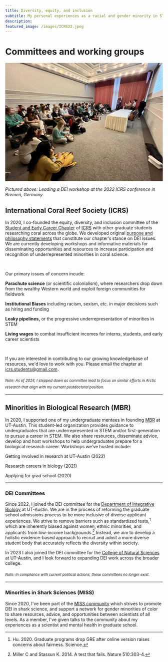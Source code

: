 ```yaml
---
title: Diversity, equity, and inclusion
subtitle: My personal experiences as a racial and gender minority in STEM ground my empathy toward other historically-marginalized scientists. I am committed to combating inequality and prejudice in STEM and supporting underrepresented minorities through mentoring, networking, and activism.
description: 
featured_image: /images/ICRS22.jpeg
---
```


# Committees and working groups

![](/images/ICRS22.jpeg)

_Pictured above: Leading a DEI workshop at the 2022 ICRS conference in Bremen, Germany_

## International Coral Reef Society (ICRS) 

In 2020, I co-founded the equity, diversity, and inclusion committee of the [Student and Early Career Chapter](https://coralreefsecc.org/) of [ICRS](http://coralreefs.org/) with other graduate students researching coral across the globe. We developed original [purpose and philosophy  statements](https://coralreefsecc.org/edi-spd) that constitute our chapter’s stance on DEI issues. We are currently developing workshops and informative materials for disseminating opportunities and resources to increase participation and recognition of underrepresented minorities in coral science.

<p>&nbsp;</p>

Our primary issues of concern incude:

  **Parachute science** (or scientific colonialism), where researchers drop down from the wealthy Western world and exploit foreign communities for fieldwork

  **Institutional Biases** including racism, sexism, etc. in major decisions such as hiring and funding

  **Leaky pipelines,** or the progressive underrepresentation of minorities in STEM

  **Living wages** to combat insufficient incomes for interns, students, and early career scientists

<p>&nbsp;</p>

If you are interested in contributing to our growing knowledgebase of resources, we'd love to work with you. Please email the chapter at icrs.students@gmail.com. 

<sub>*Note: As of 2024, I stepped down as committee lead to focus on similar efforts in Arctic research that align with my current postdoctoral position.*<sub>

---

## Minorities in Biological Research (MBR)

In 2020, I supported one of my undergraduate mentees in founding [MBR](https://minoritiesinbiologicalresearch.weebly.com/) at UT-Austin. This student-led organization provides guidance to undergraduates that are underrepresented in STEM  and/or first-generation to pursue a career in STEM. We also share resources, disseminate advice, develop and host workshops to help undergraduates prepare for a biological research career. Workshops we've hosted include: 

Getting involved in research at UT-Austin (2022)

Research careers in biology (2021)

Applying for grad school (2020)


---



### DEI Committees

Since 2022, I joined the DEI committee for the [Department of Integrative Biology](https://integrativebio.utexas.edu/academics/diversity-inclusion) at UT-Austin. We are in the process of reforming the graduate school admissions process to be more inclusive of diverse applicant experiences. We strive to remove barriers such as standardized tests,[^1] which are inherently biased against women, ethnic minorities, and applicants from low-income backgrounds.[^2] Instead, we aim to develop a holistic evidence-based approach to recruit and admit a more diverse student body that accurately reflects the diversity within society.

[^1]: Hu. 2020. Graduate programs drop GRE after online version raises concerns about fairness. Science.
[^2]: Miller C and Stassun K. 2014. A test that fails. Nature 510:303-4.

In 2023 I also joined the DEI committee for the [College of Natural Sciences](https://cns.utexas.edu/) at UT-Austin, and I look forward to expanding DEI work across the broader college.

<sub>*Note: In compliance with current political actions, these committees no longer exist.*<sub>

---

### Minorities in Shark Sciences (MISS)

Since 2020, I've been part of the [MISS community](https://www.misselasmo.org/) which strives to promote DEI in shark science, and support a network for gender minorities of color to share resources, advice, and opportunities between scientists of all levels. As a member, I've given talks to the community about my experiences as a scientist and mental health in graduate school.


